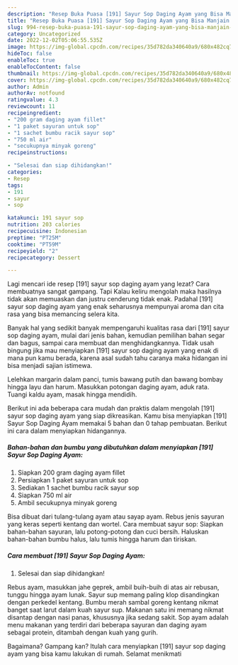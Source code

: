 ```yaml
---
description: "Resep Buka Puasa [191] Sayur Sop Daging Ayam yang Bisa Manjain Lidah"
title: "Resep Buka Puasa [191] Sayur Sop Daging Ayam yang Bisa Manjain Lidah"
slug: 994-resep-buka-puasa-191-sayur-sop-daging-ayam-yang-bisa-manjain-lidah
category: Uncategorized
date: 2022-12-02T05:06:55.535Z
image: https://img-global.cpcdn.com/recipes/35d782da340640a9/680x482cq70/191-sayur-sop-daging-ayam-foto-resep-utama.jpg
hideToc: false
enableToc: true
enableTocContent: false
thumbnail: https://img-global.cpcdn.com/recipes/35d782da340640a9/680x482cq70/191-sayur-sop-daging-ayam-foto-resep-utama.jpg
cover: https://img-global.cpcdn.com/recipes/35d782da340640a9/680x482cq70/191-sayur-sop-daging-ayam-foto-resep-utama.jpg
author: Admin
authorAv: notfound
ratingvalue: 4.3
reviewcount: 11
recipeingredient:
- "200 gram daging ayam fillet"
- "1 paket sayuran untuk sop"
- "1 sachet bumbu racik sayur sop"
- "750 ml air"
- "secukupnya minyak goreng"
recipeinstructions:

- "Selesai dan siap dihidangkan!"
categories:
- Resep
tags:
- 191
- sayur
- sop

katakunci: 191 sayur sop 
nutrition: 203 calories
recipecuisine: Indonesian
preptime: "PT25M"
cooktime: "PT59M"
recipeyield: "2"
recipecategory: Dessert

---
```



Lagi mencari ide resep [191] sayur sop daging ayam yang lezat? Cara membuatnya sangat gampang. Tapi Kalau keliru mengolah maka hasilnya tidak akan memuaskan dan justru cenderung tidak enak. Padahal [191] sayur sop daging ayam yang enak seharusnya mempunyai aroma dan cita rasa yang bisa memancing selera kita.


Banyak hal yang sedikit banyak mempengaruhi kualitas rasa dari [191] sayur sop daging ayam, mulai dari jenis bahan, kemudian pemilihan bahan segar dan bagus, sampai cara membuat dan menghidangkannya. Tidak usah bingung jika mau menyiapkan [191] sayur sop daging ayam yang enak di mana pun kamu berada, karena asal sudah tahu caranya maka hidangan ini bisa menjadi sajian istimewa.

Lelehkan margarin dalam panci, tumis bawang putih dan bawang bombay hingga layu dan harum. Masukkan potongan daging ayam, aduk rata. Tuangi kaldu ayam, masak hingga mendidih.


Berikut ini ada beberapa cara mudah dan praktis dalam mengolah [191] sayur sop daging ayam yang siap dikreasikan. Kamu bisa menyiapkan [191] Sayur Sop Daging Ayam memakai 5 bahan dan 0 tahap pembuatan. Berikut ini cara dalam menyiapkan hidangannya.

<!--inarticleads1-->

##### Bahan-bahan dan bumbu yang dibutuhkan dalam menyiapkan [191] Sayur Sop Daging Ayam:

1. Siapkan 200 gram daging ayam fillet
1. Persiapkan 1 paket sayuran untuk sop
1. Sediakan 1 sachet bumbu racik sayur sop
1. Siapkan 750 ml air
1. Ambil secukupnya minyak goreng


Bisa dibuat dari tulang-tulang ayam atau sayap ayam. Rebus jenis sayuran yang keras seperti kentang dan wortel. Cara membuat sayur sop: Siapkan bahan-bahan sayuran, lalu potong-potong dan cuci bersih. Haluskan bahan-bahan bumbu halus, lalu tumis hingga harum dan tiriskan. 

<!--inarticleads2-->

##### Cara membuat [191] Sayur Sop Daging Ayam:


1. Selesai dan siap dihidangkan!

Rebus ayam, masukkan jahe geprek, ambil buih-buih di atas air rebusan, tunggu hingga ayam lunak. Sayur sup memang paling klop disandingkan dengan perkedel kentang. Bumbu merah sambal goreng kentang nikmat banget saat larut dalam kuah sayur sup. Makanan satu ini memang nikmat disantap dengan nasi panas, khususnya jika sedang sakit. Sop ayam adalah menu makanan yang terdiri dari beberapa sayuran dan daging ayam sebagai protein, ditambah dengan kuah yang gurih. 

Bagaimana? Gampang kan? Itulah cara menyiapkan [191] sayur sop daging ayam yang bisa kamu lakukan di rumah. Selamat menikmati
